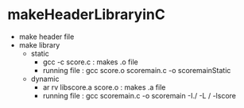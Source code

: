 # makeHeaderLibraryinC
+ make header file
+ make library
    + static
        + gcc -c score.c : makes .o file
        + running file : gcc score.o scoremain.c -o scoremainStatic
    + dynamic
        + ar rv libscore.a score.o : makes .a file
        + running file : gcc scoremain.c -o scoremain -I./ -L / -lscore
